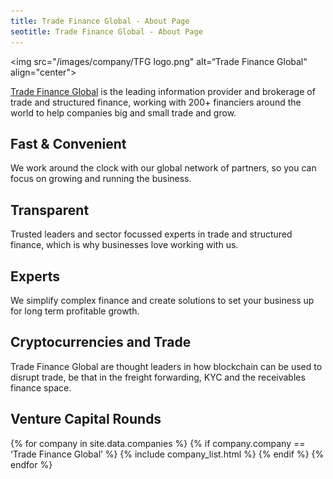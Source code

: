 ```yaml
---
title: Trade Finance Global - About Page
seotitle: Trade Finance Global - About Page
---
```


<img src="/images/company/TFG logo.png" alt=“Trade Finance Global“ align="center">
<p><a title=“Trade Finance Global“ href="https://www.tradefinanceglobal.com" target="_blank">Trade Finance Global</a> is the leading information provider and brokerage of trade and structured finance, working with 200+ financiers around the world to help companies big and small trade and grow.</p>

## Fast & Convenient

<p>We work around the clock with our global network of partners, so you can focus on growing and running the business.</p>

## Transparent

<p>Trusted leaders and sector focussed experts in trade and structured finance, which is why businesses love working with us.</p>

## Experts

<p>We simplify complex finance and create solutions to set your business up for long term profitable growth.</p>

## Cryptocurrencies and Trade

Trade Finance Global are thought leaders in how blockchain can be used to disrupt trade, be that in the freight forwarding, KYC and the receivables finance space.

<h2>Venture Capital Rounds</h2>

{% for company in site.data.companies %}
{% if company.company == ‘Trade Finance Global’ %}
{% include company_list.html %}
{% endif %}
{% endfor %}
